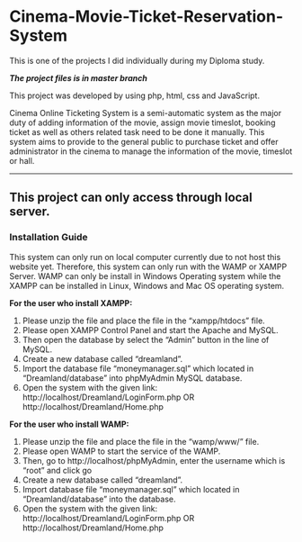 # Cinema-Movie-Ticket-Reservation-System
This is one of the projects I did individually during my Diploma study. 

***The project files is in master branch***

This project was developed by using php, html, css and JavaScript. 

Cinema Online Ticketing System is a semi-automatic system as the major duty of adding information of the movie, assign movie timeslot, booking ticket as well as others related task need to be done it manually. This system aims to provide to the general public to purchase ticket and offer administrator in the cinema to manage the information of the movie, timeslot or hall. 

---

## This project can only access through local server. 
### **Installation Guide**
This system can only run on local computer currently due to not host this website yet. Therefore, this system can only run with the WAMP or XAMPP Server. WAMP can only be install in Windows Operating system while the XAMPP can be installed in Linux, Windows and Mac OS operating system. 

**For the user who install XAMPP:**
1.	Please unzip the file and place the file in the “xampp/htdocs” file.
2.	Please open XAMPP Control Panel and start the Apache and MySQL.
3.	Then open the database by select the “Admin” button in the line of MySQL.
4.	Create a new database called “dreamland”.
5.	Import the database file “moneymanager.sql” which located in “Dreamland/database” into phpMyAdmin MySQL database. 
6.	Open the system with the given link: 
http://localhost/Dreamland/LoginForm.php
OR
http://localhost/Dreamland/Home.php

**For the user who install WAMP:**
1.	Please unzip the file and place the file in the “wamp/www/” file.
2.	Please open WAMP to start the service of the WAMP.
3.	Then, go to http://localhost/phpMyAdmin, enter the username which is “root” and click go
4.	Create a new database called “dreamland”.
5.	Import database file “moneymanager.sql” which located in “Dreamland/database” into the database.
6.	Open the system with the given link:
http://localhost/Dreamland/LoginForm.php
OR
http://localhost/Dreamland/Home.php
